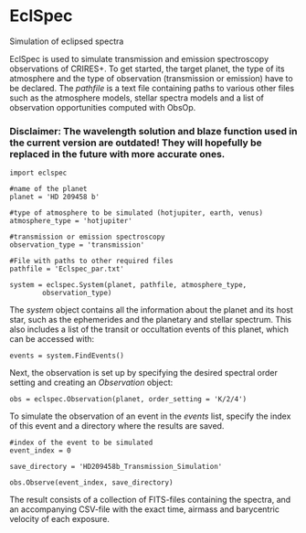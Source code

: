     
# EclSpec
Simulation of eclipsed spectra

EclSpec is used to simulate transmission and emission spectroscopy observations of CRIRES+. To get started, the target planet, the type of its atmosphere and the type of observation (transmission or emission) have to be declared. The *pathfile* is a text file containing paths to various other files such as the atmosphere models, stellar spectra models and a list of observation opportunities computed with ObsOp. 

### Disclaimer: The wavelength solution and blaze function used in the current version are outdated! They will hopefully be replaced in the future with more accurate ones.

```
import eclspec

#name of the planet
planet = 'HD 209458 b'

#type of atmosphere to be simulated (hotjupiter, earth, venus)
atmosphere_type = 'hotjupiter'

#transmission or emission spectroscopy
observation_type = 'transmission'

#File with paths to other required files
pathfile = 'Eclspec_par.txt'

system = eclspec.System(planet, pathfile, atmosphere_type,
        observation_type)
```

The *system* object contains all the information about the planet and its host star, such as the ephemerides and the planetary and stellar spectrum. This also includes a list of the transit or occultation events of this planet, which can be accessed with:

```
events = system.FindEvents()
```

Next, the observation is set up by specifying the desired spectral order setting and creating an *Observation* object:
```
obs = eclspec.Observation(planet, order_setting = 'K/2/4')
```

To simulate the observation of an event in the *events* list, specify the index of this event and a directory where the results are saved.

```
#index of the event to be simulated
event_index = 0

save_directory = 'HD209458b_Transmission_Simulation'

obs.Observe(event_index, save_directory)
```

The result consists of a collection of FITS-files containing the spectra, and an accompanying CSV-file with the exact time, airmass and barycentric velocity of each exposure.
